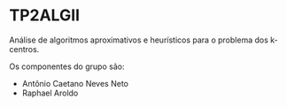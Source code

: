 # TP2ALGII
Análise de algoritmos aproximativos e heurísticos para o problema dos k-centros.

Os componentes do grupo são:
* Antônio Caetano Neves Neto
* Raphael Aroldo
